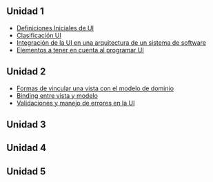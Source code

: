 Unidad 1
--------

-   [Definiciones Iniciales de UI](definiciones-iniciales-de-ui.md)
-   [Clasificación UI](clasificacion-ui.md)
-   [Integración de la UI en una arquitectura de un sistema de software](integracion-de-la-ui-en-una-arquitectura-de-un-sistema-de-software.md)
-   [Elementos a tener en cuenta al programar UI](elementos-a-tener-en-cuenta-al-programar-ui.md)

Unidad 2
--------

-   [Formas de vincular una vista con el modelo de dominio](formas-de-vincular-una-vista-con-el-modelo-de-dominio.md)
-   [Binding entre vista y modelo](binding-entre-vista-y-modelo.md)
-   [Validaciones y manejo de errores en la UI](validaciones-y-manejo-de-errores-en-la-ui.md)

Unidad 3
--------

Unidad 4
--------

Unidad 5
--------
